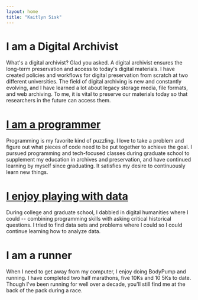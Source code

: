 ```yaml
---
layout: home
title: "Kaitlyn Sisk"
---
```

# I am a Digital Archivist
What's a digital archivist? Glad you asked. A digital archivist ensures the long-term preservation and access to today's digital materials. I have created policies and workflows for digital preservation from scratch at two different universities. The field of digital archiving is new and constantly evolving, and I have learned a lot about legacy storage media, file formats, and web archiving. To me, it is vital to preserve our materials today so that researchers in the future can access them.

# [I am a programmer](https://github.com/k8lyn6)
Programming is my favorite kind of puzzling. I love to take a problem and figure out what pieces of code need to be put together to achieve the goal. I pursued programming and tech-focused classes during graduate school to supplement my education in archives and preservation, and have continued learning by myself since graduating. It satisfies my desire to continuously learn new things.

# [I enjoy playing with data](projects.md)
During college and graduate school, I dabbled in digital humanities where I could -- combining programming skills with asking critical historical questions. I tried to find data sets and problems where I could so I could continue learning how to analyze data.

# I am a runner
When I need to get away from my computer, I enjoy doing BodyPump and running. I have completed two half marathons, five 10Ks and 10 5Ks to date. Though I've been running for well over a decade, you'll still find me at the back of the pack during a race.

